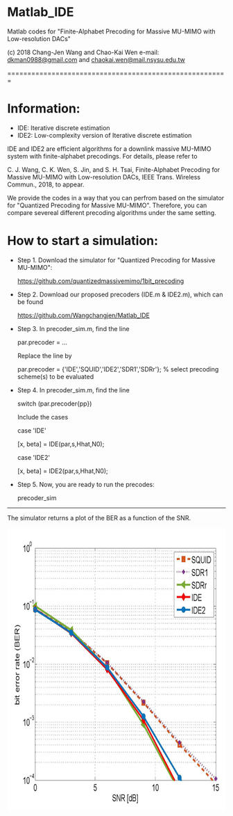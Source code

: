 # Matlab_IDE

Matlab codes for "Finite-Alphabet Precoding for Massive MU-MIMO with Low-resolution DACs"

(c) 2018 Chang-Jen Wang and Chao-Kai Wen e-mail: dkman0988@gmail.com and chaokai.wen@mail.nsysu.edu.tw

=======================================================

# Information:

- IDE: Iterative discrete estimation
- IDE2: Low-complexity version of Iterative discrete estimation

IDE and IDE2 are efficient algorithms for a downlink massive MU-MIMO system with finite-alphabet precodings. For details, please refer to 

C. J. Wang, C. K. Wen, S. Jin, and S. H. Tsai, Finite-Alphabet Precoding for Massive MU-MIMO with Low-resolution DACs, IEEE Trans. Wireless Commun., 2018, to appear.

We provide the codes in a way that you can perfrom based on the simulator for "Quantized Precoding for Massive MU-MIMO". Therefore, you can compare severeal different precoding algorithms under the same setting.


# How to start a simulation:

- Step 1. Download the simulator for "Quantized Precoding for Massive MU-MIMO":

  https://github.com/quantizedmassivemimo/1bit_precoding

- Step 2. Download our proposed precoders (IDE.m & IDE2.m), which can be found

  https://github.com/Wangchangjen/Matlab_IDE

- Step 3. In precoder_sim.m, find the line 

  par.precoder = … 

  Replace the line by
  
  par.precoder = {'IDE','SQUID','IDE2','SDR1','SDRr'}; % select precoding scheme(s) to be evaluated
  
- Step 4. In precoder_sim.m, find the line

  switch (par.precoder{pp}) 

  Include the cases

    case 'IDE'

    [x, beta] = IDE(par,s,Hhat,N0);

    case 'IDE2'

    [x, beta] = IDE2(par,s,Hhat,N0);

- Step 5. Now, you are ready to run the precodes:

  precoder_sim

--------------------------------------------------------------------------------------------------------------------------------------
The simulator returns a plot of the BER as a function of the SNR.

<div align=center><img width="650" height="650" src="https://github.com/Wangchangjen/Matlab_IDE/blob/master/Fig2.jpg"/></div>

